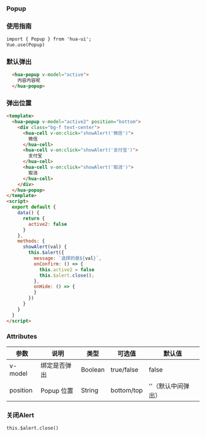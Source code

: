 ### Popup

### 使用指南
```html
import { Popup } from 'hua-ui';
Vue.use(Popup)

```
### 默认弹出

```html
  <hua-popup v-model="active">
    内容内容呢
  </hua-popup>
```
### 弹出位置

```html
<template>
  <hua-popup v-model="active2" position="bottom">
    <div class="bg-f text-center">
      <hua-cell v-on:click="showAlert('微信')">
        微信
      </hua-cell>
      <hua-cell v-on:click="showAlert('支付宝')">
        支付宝
      </hua-cell>
      <hua-cell v-on:click="showAlert('取消')">
        取消
      </hua-cell>
    </div>
  </hua-popup>
</template>
<script>
  export default {
    data() {
      return {
        active2: false
      }
    },
    methods: {
      showAlert(val) {
        this.$alert({
          message: `选择的是${val}`,
          onConfirm: () => {
            this.active2 = false
            this.$alert.close();
          },
          onHide: () => {
          }
        })
      }
    }
  }
</script>
```
### Attributes

| 参数      | 说明    | 类型      | 可选值       | 默认值   |
|---------- |-------- |---------- |-------------  |-------- |
| v-model  | 绑定是否弹出    | Boolean   | true/false | false |
| position  |  Popup 位置  | String   | bottom/top | ''（默认中间弹出） |

### 关闭Alert
```html
this.$alert.close()

```
